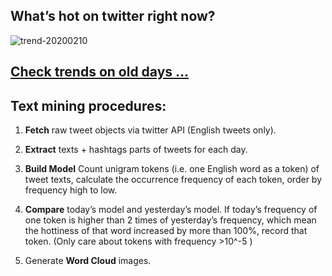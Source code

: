 ## What’s hot on twitter right now?

![trend-20200210][wordcloud]

[wordcloud]: https://raw.githubusercontent.com/xdqc/tweet-trend-everyday/master/word-cloud/trend-20200210.png?token=AF5V4P7ADR6KQBZ4CEDTNIK6AXRMU "trend-20200210"

## [Check trends on old days ...](https://github.com/xdqc/tweet-trend-everyday/tree/master/word-cloud)

## Text mining procedures:

1. **Fetch** raw tweet objects via twitter API (English tweets only).

2. **Extract** texts + hashtags parts of tweets for each day.

3. **Build Model** Count unigram tokens (i.e. one English word as a token) of tweet texts, calculate the occurrence frequency of each token, order by frequency high to low.

4. **Compare** today’s model and yesterday’s model. If today’s frequency of one token is higher than 2 times of yesterday’s frequency, which mean the hottiness of that word increased by more than 100%, record that token. (Only care about tokens with frequency >10^-5 )

5. Generate **Word Cloud** images.
